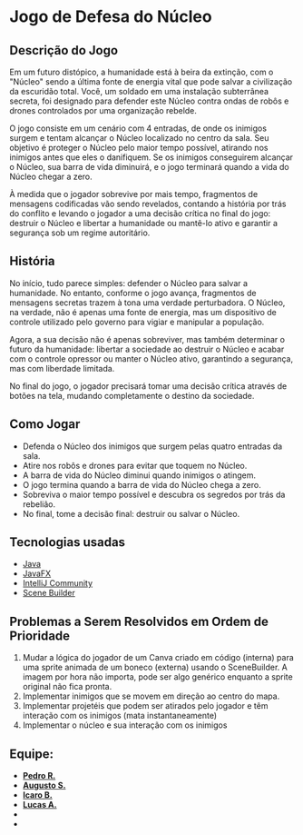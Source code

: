 # Jogo de Defesa do Núcleo

## Descrição do Jogo

Em um futuro distópico, a humanidade está à beira da extinção, com o "Núcleo" sendo a última fonte de energia vital que pode salvar a civilização da escuridão total. Você, um soldado em uma instalação subterrânea secreta, foi designado para defender este Núcleo contra ondas de robôs e drones controlados por uma organização rebelde.

O jogo consiste em um cenário com 4 entradas, de onde os inimigos surgem e tentam alcançar o Núcleo localizado no centro da sala. Seu objetivo é proteger o Núcleo pelo maior tempo possível, atirando nos inimigos antes que eles o danifiquem. Se os inimigos conseguirem alcançar o Núcleo, sua barra de vida diminuirá, e o jogo terminará quando a vida do Núcleo chegar a zero.

À medida que o jogador sobrevive por mais tempo, fragmentos de mensagens codificadas vão sendo revelados, contando a história por trás do conflito e levando o jogador a uma decisão crítica no final do jogo: destruir o Núcleo e libertar a humanidade ou mantê-lo ativo e garantir a segurança sob um regime autoritário.

## História

No início, tudo parece simples: defender o Núcleo para salvar a humanidade. No entanto, conforme o jogo avança, fragmentos de mensagens secretas trazem à tona uma verdade perturbadora. O Núcleo, na verdade, não é apenas uma fonte de energia, mas um dispositivo de controle utilizado pelo governo para vigiar e manipular a população.

Agora, a sua decisão não é apenas sobreviver, mas também determinar o futuro da humanidade: libertar a sociedade ao destruir o Núcleo e acabar com o controle opressor ou manter o Núcleo ativo, garantindo a segurança, mas com liberdade limitada.

No final do jogo, o jogador precisará tomar uma decisão crítica através de botões na tela, mudando completamente o destino da sociedade.

## Como Jogar

- Defenda o Núcleo dos inimigos que surgem pelas quatro entradas da sala.
- Atire nos robôs e drones para evitar que toquem no Núcleo.
- A barra de vida do Núcleo diminui quando inimigos o atingem.
- O jogo termina quando a barra de vida do Núcleo chega a zero.
- Sobreviva o maior tempo possível e descubra os segredos por trás da rebelião.
- No final, tome a decisão final: destruir ou salvar o Núcleo.

## Tecnologias usadas
 - [Java](https://www.java.com/pt-BR/)
 - [JavaFX](https://openjfx.io/)
 - [IntelliJ Community](https://www.jetbrains.com/pt-br/idea/) 
 - [Scene Builder](https://gluonhq.com/products/scene-builder/)


## Problemas a Serem Resolvidos em Ordem de Prioridade

1. Mudar a lógica do jogador de um Canva criado em código (interna) para uma sprite animada de um boneco (externa) usando o SceneBuilder. A imagem por hora não importa, pode ser algo genérico enquanto a sprite original não fica pronta.
2. Implementar inimigos que se movem em direção ao centro do mapa.
3. Implementar projetéis que podem ser atirados pelo jogador e têm interação com os inimigos (mata instantaneamente)
4. Implementar o núcleo e sua interação com os inimigos

## Equipe:

- [**Pedro R.**](https://github.com/pedro-niHiL)
- [**Augusto S.**](https://github.com/GUS2-SAN)
- [**Icaro B.**](https://github.com/JonasBrothers12)
- [**Lucas A.**](https://github.com/LucasAndrey20)
-
-
